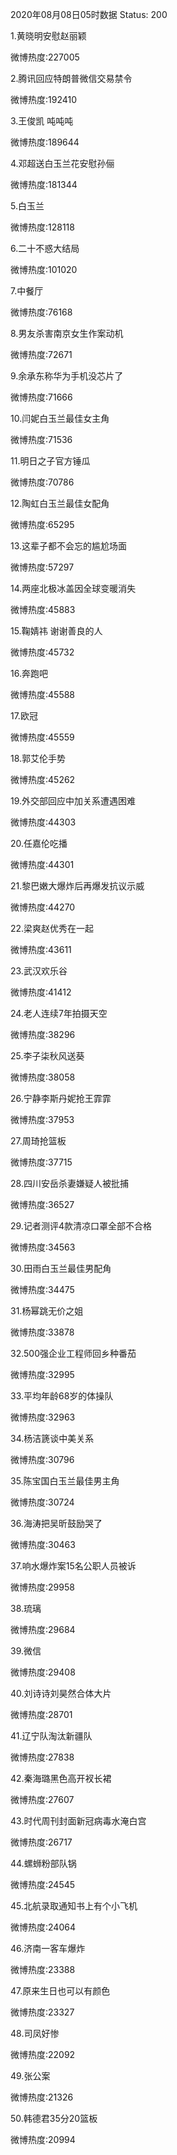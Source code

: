 2020年08月08日05时数据
Status: 200

1.黄晓明安慰赵丽颖

微博热度:227005

2.腾讯回应特朗普微信交易禁令

微博热度:192410

3.王俊凯 吨吨吨

微博热度:189644

4.邓超送白玉兰花安慰孙俪

微博热度:181344

5.白玉兰

微博热度:128118

6.二十不惑大结局

微博热度:101020

7.中餐厅

微博热度:76168

8.男友杀害南京女生作案动机

微博热度:72671

9.余承东称华为手机没芯片了

微博热度:71666

10.闫妮白玉兰最佳女主角

微博热度:71536

11.明日之子官方锤瓜

微博热度:70786

12.陶虹白玉兰最佳女配角

微博热度:65295

13.这辈子都不会忘的尴尬场面

微博热度:57297

14.两座北极冰盖因全球变暖消失

微博热度:45883

15.鞠婧祎 谢谢善良的人

微博热度:45732

16.奔跑吧

微博热度:45588

17.欧冠

微博热度:45559

18.郭艾伦手势

微博热度:45262

19.外交部回应中加关系遭遇困难

微博热度:44303

20.任嘉伦吃播

微博热度:44301

21.黎巴嫩大爆炸后再爆发抗议示威

微博热度:44270

22.梁爽赵优秀在一起

微博热度:43611

23.武汉欢乐谷

微博热度:41412

24.老人连续7年拍摄天空

微博热度:38296

25.李子柒秋风送葵

微博热度:38058

26.宁静李斯丹妮抢王霏霏

微博热度:37953

27.周琦抢篮板

微博热度:37715

28.四川安岳杀妻嫌疑人被批捕

微博热度:36527

29.记者测评4款清凉口罩全部不合格

微博热度:34563

30.田雨白玉兰最佳男配角

微博热度:34475

31.杨幂跳无价之姐

微博热度:33878

32.500强企业工程师回乡种番茄

微博热度:32995

33.平均年龄68岁的体操队

微博热度:32963

34.杨洁篪谈中美关系

微博热度:30796

35.陈宝国白玉兰最佳男主角

微博热度:30724

36.海涛把吴昕鼓励哭了

微博热度:30463

37.响水爆炸案15名公职人员被诉

微博热度:29958

38.琉璃

微博热度:29684

39.微信

微博热度:29408

40.刘诗诗刘昊然合体大片

微博热度:28701

41.辽宁队淘汰新疆队

微博热度:27838

42.秦海璐黑色高开衩长裙

微博热度:27607

43.时代周刊封面新冠病毒水淹白宫

微博热度:26717

44.螺蛳粉部队锅

微博热度:24545

45.北航录取通知书上有个小飞机

微博热度:24064

46.济南一客车爆炸

微博热度:23388

47.原来生日也可以有颜色

微博热度:23327

48.司凤好惨

微博热度:22092

49.张公案

微博热度:21326

50.韩德君35分20篮板

微博热度:20994

